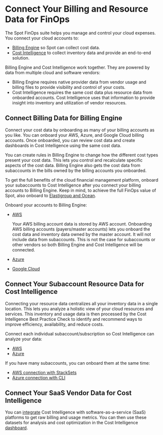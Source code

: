 <meta name="robots" content="noindex">

# Connect Your Billing and Resource Data for FinOps

The Spot FinOps suite helps you manage and control your cloud expenses. You connect your cloud accounts to:

* [Billing Engine](connect-your-cloud-provider/finops.md#connect-billing-data-for-billing-engine) so Spot can collect cost data.
* [Cost Intelligence](connect-your-cloud-provider/finops.md#connect-your-subaccount-resource-data-for-cost-intelligence) to collect inventory data and provide an end-to-end solution.

Billing Engine and Cost Intelligence work together. They are powered by data from multiple cloud and software vendors:

* Billing Engine requires native provider data from vendor usage and billing files to provide visibility and control of your costs.
* Cost Intelligence requires the same cost data plus resource data from onboarded accounts. Cost Intelligence uses that information to provide insight into inventory and utilization of vendor resources. 

## Connect Billing Data for Billing Engine
Connect your cost data by onboarding as many of your billing accounts as you like. You can onboard your AWS, Azure, and Google Cloud billing accounts. Once onboarded, you can review cost data and create dashboards in Cost Intelligence using the same cost data.

You can create rules in Billing Engine to change how the different cost types present your cost data. This lets you control and recalculate specific aspects of the cost data. Billing Engine also gets the cost data from subaccounts in the bills owned by the billing accounts you onboarded.

To get the full benefits of the cloud financial management platform, onboard your subaccounts to Cost Intelligence after you connect your billing accounts to Billing Engine. Keep in mind, to achieve the full FinOps value of Spot, also onboard to [Elastigroup and Ocean](connect-your-cloud-provider/first-account/).

Onboard your accounts to Billing Engine:

* [AWS](billing-engine/get-started/connect-aws)

  Your AWS billing account data is stored by AWS account. Onboarding AWS billing accounts (payers/master accounts) lets you onboard the cost data and inventory data owned by the master account. It will not include data from subaccounts. This is not the case for subaccounts or other vendors so both Billing Engine and Cost Intelligence will be connected. 

* [Azure](billing-engine/get-started/connect-azure)
* [Google Cloud](billing-engine/get-started/connect-google)

## Connect Your Subaccount Resource Data for Cost Intelligence

Connecting your resource data centralizes all your inventory data in a single location. This lets you analyze a holistic view of your cloud resources and services. This inventory and usage data is then processed by the Cost Intelligence Best Practice Check to identify and recommend ways to improve efficiency, availability, and reduce costs.

Connect each individual subaccount/subscription so Cost Intelligence can analyze your data:
* [AWS](cost-intelligence/get-started/connect-aws)
* [Azure](cost-intelligence/get-started/connect-azure)

If you have many subaccounts, you can onboard them at the same time:
* [AWS connection with StackSets](cost-intelligence/get-started/connect-aws-stacksets)
* [Azure connection with CLI](cost-intelligence/get-started/connect-with-azure-cli)

## Connect Your SaaS Vendor Data for Cost Intelligence

You can [integrate](cost-intelligence/tutorials/integrations/) Cost Intelligence with software-as-a-service (SaaS) platforms to get raw billing and usage metrics. You can then use these datasets for analysis and cost optimization in the Cost Intelligence [dashboard](cost-intelligence/tutorials/dashboard/).
 

